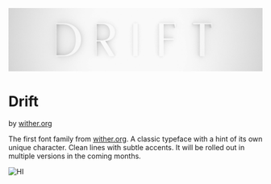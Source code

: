 ![HI](https://raw.githubusercontent.com/othersfollow/Drift/master/images/drift-thin.jpg)

# Drift

by <a href="www.wither.org">wither.org</a>

The first font family from <a href="www.wither.org">wither.org</a>.  A classic typeface with a hint of its own unique character.  Clean lines with subtle accents.  It will be rolled out in multiple versions in the coming months.

![HI](https://raw.githubusercontent.com/othersfollow/Drift/images/drift%text%2.jpg)
